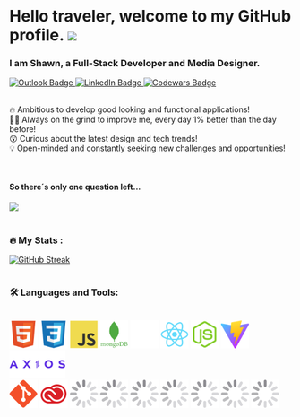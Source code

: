 
<div>
  <div align="right">
    <img src="https://komarev.com/ghpvc/?username=Cyber-SW&style=flat-square&color=blue" alt=""/>
  </div> 
  <h1>
    Hello traveler, welcome to my GitHub profile.
    <img src="https://media.giphy.com/media/hvRJCLFzcasrR4ia7z/giphy.gif" width="40px"/>  
  </h1>
  <h3>
    I am Shawn, a Full-Stack Developer and Media Designer.
  </h3>

  <div id="badges">
    <a href="mailto:woltersh@oulook.de">
      <img src="https://img.shields.io/badge/Microsoft%20Outlook-0078D4.svg?style=for-the-badge&logo=Microsoft-Outlook&logoColor=white" alt="Outlook Badge"/>
    </a>
    <a href="https://www.linkedin.com/in/shawn-wolter-93a263195/">
      <img src="https://img.shields.io/badge/LinkedIn-blue?style=for-the-badge&logo=linkedin&logoColor=white" alt="LinkedIn Badge"/>
    </a>
    <a href="https://www.codewars.com/users/Cyber-SW">
      <img src="https://img.shields.io/badge/Codewars-B1361E.svg?style=for-the-badge&logo=Codewars&logoColor=white" alt="Codewars Badge"/>
    </a>
  </div>

</br>
  
<p>
🔥 Ambitious to develop good looking and functional applications! </br>
💪🏽 Always on the grind to improve me, every day 1% better than the day before! </br>
😲 Curious about the latest design and tech trends! </br>
💡 Open-minded and constantly seeking new challenges and opportunities!
</p>
  
  </br>
  
  <div>
  <h4>So there´s only one question left...</h4>
    <img src="https://media3.giphy.com/media/L3bj6t3opdeNddYCyl/giphy.gif" width="560px"/>
  </div>
</div>


#

### :fire: My Stats :
[![GitHub Streak](http://github-readme-streak-stats.herokuapp.com?user=Cyber-SW&theme=rising-sun&hide_border=true&border_radius=0&card_width=600)](https://git.io/streak-stats)

#


### :hammer_and_wrench: Languages and Tools:
</br>
<div>
  <img src="https://github.com/devicons/devicon/blob/master/icons/html5/html5-original.svg" alt="Html5 Icon" width="50px"/>
  <img src="https://github.com/devicons/devicon/blob/master/icons/css3/css3-original.svg" alt="CSS Icon" width="50px"/>
  <img src="https://github.com/devicons/devicon/blob/master/icons/javascript/javascript-original.svg" alt="JS Icon" width="50px"/>

  <img src="https://github.com/devicons/devicon/blob/master/icons/mongodb/mongodb-plain-wordmark.svg" alt="MongoDB Icon" width="50px"/>
  <img src="./express.png" alt="Express Icon" width="50px"/>
  <img src="https://github.com/devicons/devicon/blob/master/icons/react/react-original.svg" alt="React Icon" width="50px"/>
  <img src="https://github.com/devicons/devicon/blob/master/icons/nodejs/nodejs-original.svg" alt="Nodejs Icon" width="50px"/>
  
  <img src="./vite-js-logo.svg" alt="Vite Icon" width="50px"/>
  <img src="./axios.png" alt="Axios Icon" width="100px"/>
  </br>
  <img src="https://github.com/devicons/devicon/blob/master/icons/git/git-original.svg" alt="Git Icon" width="50px"/>
  <img src="./Creative_Cloud.png" alt="CC Icon" width="50px"/>
  <img src="./loading-gif.gif" alt="loading skill" width="50px"/>
  <img src="./loading-gif.gif" alt="loading skill" width="50px"/>
  <img src="./loading-gif.gif" alt="loading skill" width="50px"/>
  <img src="./loading-gif.gif" alt="loading skill" width="50px"/>
  <img src="./loading-gif.gif" alt="loading skill" width="50px"/>
  <img src="./loading-gif.gif" alt="loading skill" width="50px"/>
  <img src="./loading-gif.gif" alt="loading skill" width="50px"/>
</div>
